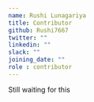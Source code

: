 ```yaml
---
name: Rushi Lunagariya
title: Contributor
github: Rushi7667
twitter: ""
linkedin: ""
slack: ""
joining_date: ""
role : contributor
---
```


Still waiting for this
